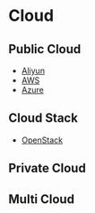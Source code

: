 # Cloud

## Public Cloud
- [Aliyun](https://github.com/dhcn/Study/blob/master/cloud/aliyun.md)
- [AWS](https://github.com/dhcn/Study/blob/master/cloud/aws.md)
- [Azure](https://github.com/dhcn/Study/blob/master/cloud/azure.md)
## Cloud Stack
- [OpenStack](https://github.com/dhcn/Study/blob/master/cloud/openstack.md)
## Private Cloud

## Multi Cloud


